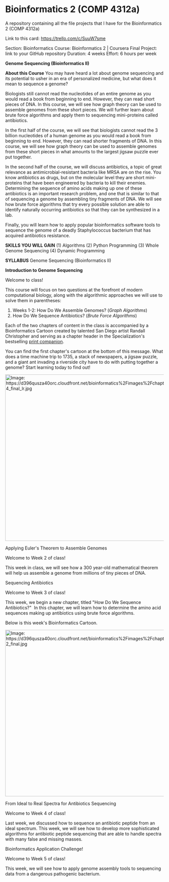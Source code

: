 # Bioinformatics 2 (COMP 4312a)
A repository containing all the file projects that I have for the Bioinformatics 2 (COMP 4312a)

Link to this card: https://trello.com/c/SuuW7sme

Section: Bioinformatics
Course: Bioinformatics 2 | Coursera
Final Project: link to your GitHub repository
Duration: 4 weeks
Effort: 6 hours per week

**Genome Sequencing (Bioinformatics II)**

**About this Course**
You may have heard a lot about genome sequencing and its potential to usher in an era of personalized medicine, but what does it mean to sequence a genome?

Biologists still cannot read the nucleotides of an entire genome as you would read a book from beginning to end. However, they can read short pieces of DNA. In this course, we will see how graph theory can be used to assemble genomes from these short pieces. We will further learn about brute force algorithms and apply them to sequencing mini-proteins called antibiotics.

In the first half of the course, we will see that biologists cannot read the 3 billion nucleotides of a human genome as you would read a book from beginning to end. However, they can read shorter fragments of DNA. In this course, we will see how graph theory can be used to assemble genomes from these short pieces in what amounts to the largest jigsaw puzzle ever put together.

In the second half of the course, we will discuss antibiotics, a topic of great relevance as antimicrobial-resistant bacteria like MRSA are on the rise. You know antibiotics as drugs, but on the molecular level they are short mini-proteins that have been engineered by bacteria to kill their enemies. Determining the sequence of amino acids making up one of these antibiotics is an important research problem, and one that is similar to that of sequencing a genome by assembling tiny fragments of DNA. We will see how brute force algorithms that try every possible solution are able to identify naturally occurring antibiotics so that they can be synthesized in a lab.

Finally, you will learn how to apply popular bioinformatics software tools to sequence the genome of a deadly Staphylococcus bacterium that has acquired antibiotics resistance.

**SKILLS YOU WILL GAIN**
(1) Algorithms
(2) Python Programming
(3) Whole Genome Sequencing
(4) Dynamic Programming

**SYLLABUS**
Genome Sequencing (Bioinformatics II)

**Introduction to Genome Sequencing**
<p> Welcome to class! </p>
<p> This course will focus on two questions at the forefront of modern computational biology, along with the algorithmic approaches we will use to solve them in parentheses: <p/><ol><li>
Weeks 1-2: How Do We Assemble Genomes? (<i>Graph Algorithms</i>)</li><li>How Do We Sequence Antibiotics? (<i>Brute Force Algorithms</i>)</li></ol>
<p>Each of the two chapters of content in the class is accompanied by a Bioinformatics Cartoon created by talented San Diego artist Randall Christopher and serving as a chapter header in the Specialization's bestselling <a href="BioinformaticsAlgorithms.github.io" target="_blank">print companion</a>.

You can find the first chapter's cartoon at the bottom of this message. What does a time machine trip to 1735, a stack of newspapers, a jigsaw puzzle, and a giant ant invading a riverside city have to do with putting together a genome? Start learning today to find out!</p><p><img src="https://d396qusza40orc.cloudfront.net/bioinformatics%2Fimages%2Fchapter4_final_lr.jpg" title="Image: https://d396qusza40orc.cloudfront.net/bioinformatics%2Fimages%2Fchapter4_final_lr.jpg" width="528"></p>

Applying Euler's Theorem to Assemble Genomes
<p> Welcome to Week 2 of class! </p>

<p> This week in class, we will see how a 300 year-old mathematical theorem will help us assemble a genome from millions of tiny pieces of DNA.</p>

Sequencing Antibiotics
<p> Welcome to Week 3 of class! </p>

<p> This week, we begin a new chapter, titled "How Do We Sequence Antibiotics?" &nbsp;In this chapter, we will learn&nbsp;how to determine the amino acid sequences making up antibiotics using brute force algorithms.</p>

<p>Below is this week's Bioinformatics Cartoon.</p> <p><img src="https://d396qusza40orc.cloudfront.net/bioinformatics%2Fimages%2Fchapter2_final.jpg" title="Image: https://d396qusza40orc.cloudfront.net/bioinformatics%2Fimages%2Fchapter2_final.jpg" width="528"></p>

From Ideal to Real Spectra for Antibiotics Sequencing
<p>Welcome to Week 4 of class!</p>

<p>Last week, we discussed how to sequence an antibiotic peptide from an ideal spectrum. This week, we will see how to develop more sophisticated algorithms for antibiotic peptide sequencing that are able to handle spectra with many false and missing masses.</p>

Bioinformatics Application Challenge!
<p>Welcome to Week 5 of class!</p>
<p>This week, we will see how to apply genome assembly tools to sequencing data from a dangerous pathogenic bacterium.</p>
